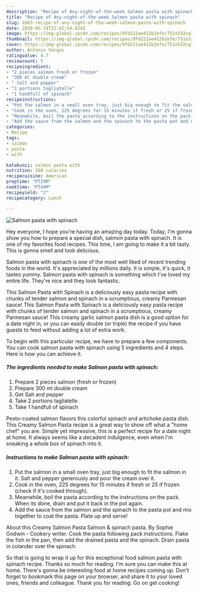 ```yaml
---
description: "Recipe of Any-night-of-the-week Salmon pasta with spinach"
title: "Recipe of Any-night-of-the-week Salmon pasta with spinach"
slug: 1663-recipe-of-any-night-of-the-week-salmon-pasta-with-spinach
date: 2020-05-14T22:42:54.624Z
image: https://img-global.cpcdn.com/recipes/9fd221ae412b2efe/751x532cq70/salmon-pasta-with-spinach-recipe-main-photo.jpg
thumbnail: https://img-global.cpcdn.com/recipes/9fd221ae412b2efe/751x532cq70/salmon-pasta-with-spinach-recipe-main-photo.jpg
cover: https://img-global.cpcdn.com/recipes/9fd221ae412b2efe/751x532cq70/salmon-pasta-with-spinach-recipe-main-photo.jpg
author: Antonio Vargas
ratingvalue: 4.7
reviewcount: 5
recipeingredient:
- "2 pieces salmon fresh or frozen"
- "300 ml double cream"
- " Salt and pepper"
- "2 portions tagliatelle"
- "1 handfull of spinach"
recipeinstructions:
- "Put the salmon in a small oven tray, just big enough to fit the salmon in it. Salt and pepper generously and pour the cream over it."
- "Cook in the oven, 225 degrees for 15 minutes if fresh or 25 if frozen (check if it&#39;s cooked through)."
- "Meanwhile, boil the pasta according to the instructions on the pack. When its done, drain and put it back in the pot again."
- "Add the sauce from the salmon and the spinach to the pasta pot and mix together to coat the pasta. Plate up and serve!"
categories:
- Recipe
tags:
- salmon
- pasta
- with

katakunci: salmon pasta with 
nutrition: 260 calories
recipecuisine: American
preptime: "PT29M"
cooktime: "PT44M"
recipeyield: "2"
recipecategory: Lunch

---
```



![Salmon pasta with spinach](https://img-global.cpcdn.com/recipes/9fd221ae412b2efe/751x532cq70/salmon-pasta-with-spinach-recipe-main-photo.jpg)

Hey everyone, I hope you're having an amazing day today. Today, I'm gonna show you how to prepare a special dish, salmon pasta with spinach. It is one of my favorites food recipes. This time, I am going to make it a bit tasty. This is gonna smell and look delicious.

Salmon pasta with spinach is one of the most well liked of recent trending foods in the world. It's appreciated by millions daily. It is simple, it's quick, it tastes yummy. Salmon pasta with spinach is something which I've loved my entire life. They're nice and they look fantastic.

This Salmon Pasta with Spinach is a deliciously easy pasta recipe with chunks of tender salmon and spinach in a scrumptious, creamy Parmesan sauce! This Salmon Pasta with Spinach is a deliciously easy pasta recipe with chunks of tender salmon and spinach in a scrumptious, creamy Parmesan sauce! This creamy garlic salmon pasta dish is a good option for a date night in, or you can easily double (or triple) the recipe if you have guests to feed without adding a lot of extra work.


To begin with this particular recipe, we have to prepare a few components. You can cook salmon pasta with spinach using 5 ingredients and 4 steps. Here is how you can achieve it.

<!--inarticleads1-->

##### The ingredients needed to make Salmon pasta with spinach:

1. Prepare 2 pieces salmon (fresh or frozen)
1. Prepare 300 ml double cream
1. Get  Salt and pepper
1. Take 2 portions tagliatelle
1. Take 1 handfull of spinach


Pesto-coated salmon flavors this colorful spinach and artichoke pasta dish. This Creamy Salmon Pasta recipe is a great way to show off what a &#34;home chef&#34; you are. Simple yet impressive, this is a perfect recipe for a date night at home. It always seems like a decadent indulgence, even when I&#39;m sneaking a whole box of spinach into it. 

<!--inarticleads2-->

##### Instructions to make Salmon pasta with spinach:

1. Put the salmon in a small oven tray, just big enough to fit the salmon in it. Salt and pepper generously and pour the cream over it.
1. Cook in the oven, 225 degrees for 15 minutes if fresh or 25 if frozen (check if it&#39;s cooked through).
1. Meanwhile, boil the pasta according to the instructions on the pack. When its done, drain and put it back in the pot again.
1. Add the sauce from the salmon and the spinach to the pasta pot and mix together to coat the pasta. Plate up and serve!


About this Creamy Salmon Pasta Salmon &amp; spinach pasta. By Sophie Godwin - Cookery writer. Cook the pasta following pack instructions. Flake the fish in the pan, then add the drained pasta and the spinach. Drain pasta in colander over the spinach. 

So that is going to wrap it up for this exceptional food salmon pasta with spinach recipe. Thanks so much for reading. I'm sure you can make this at home. There's gonna be interesting food at home recipes coming up. Don't forget to bookmark this page on your browser, and share it to your loved ones, friends and colleague. Thank you for reading. Go on get cooking!
